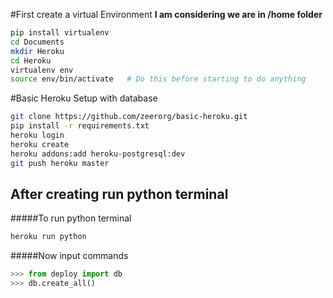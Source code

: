 #First create a virtual Environment
__I am considering we are in /home folder__
```bash
pip install virtualenv
cd Documents
mkdir Heroku
cd Heroku
virtualenv env
source env/bin/activate   # Do this before starting to do anything
```


#Basic Heroku Setup with database
```bash
git clone https://github.com/zeerorg/basic-heroku.git
pip install -r requirements.txt
heroku login
heroku create
heroku addons:add heroku-postgresql:dev
git push heroku master
```

## After creating run python terminal
#####To run python terminal
```bash
heroku run python
```
#####Now input commands
```python
>>> from deploy import db
>>> db.create_all()
```
